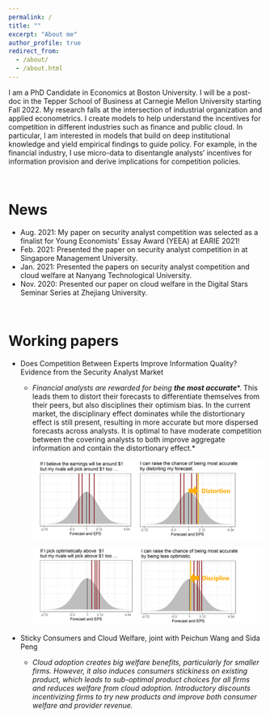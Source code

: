 ```yaml
---
permalink: /
title: ""
excerpt: "About me"
author_profile: true
redirect_from: 
  - /about/
  - /about.html
---
```


I am a PhD Candidate in Economics at Boston University. I will be a post-doc in the Tepper School of Business at Carnegie Mellon University starting Fall 2022. My research falls at the intersection of industrial organization and applied econometrics. I create models to help understand the incentives for competition in different industries such as finance and public cloud. In particular, I am interested in models that build on deep institutional knowledge and yield empirical findings to guide policy. For example, in the financial industry, I use micro-data to disentangle analysts’ incentives for information provision and derive implications for competition policies.



<br>

# News

* Aug. 2021: My paper on security analyst competition was selected as a finalist for Young Economists' Essay Award (YEEA) at EARIE 2021! 
* Feb. 2021: Presented the paper on security analyst competition in at Singapore Management University.
* Jan. 2021: Presented the papers on security analyst competition and cloud welfare at Nanyang Technological University. 
* Nov. 2020: Presented our paper on cloud welfare in the Digital Stars Seminar Series at Zhejiang University.

<br>

# Working papers

* Does Competition Between Experts Improve Information Quality? Evidence from the Security Analyst Market

  * *Financial analysts are rewarded for being* ***the most accurate****. This leads them to distort their forecasts to differentiate themselves from their peers, but also disciplines their optimism bias. In the current market, the disciplinary effect dominates while the distortionary effect is still present, resulting in more accurate but more dispersed forecasts across analysts. It is optimal to have moderate competition between the covering analysts to both improve aggregate information and contain the distortionary effect.*

    ![distortion](/images/distortion.png)

    ![discipline](/images/discipline.png)

* Sticky Consumers and Cloud Welfare, joint with Peichun Wang and Sida Peng

  * *Cloud adoption creates big welfare benefits, particularly for smaller firms. However, it also induces consumers stickiness on existing product, which leads to sub-optimal product choices for all firms and reduces welfare from cloud adoption. Introductory discounts incentivizing firms to try new products and improve both consumer welfare and provider revenue.*

